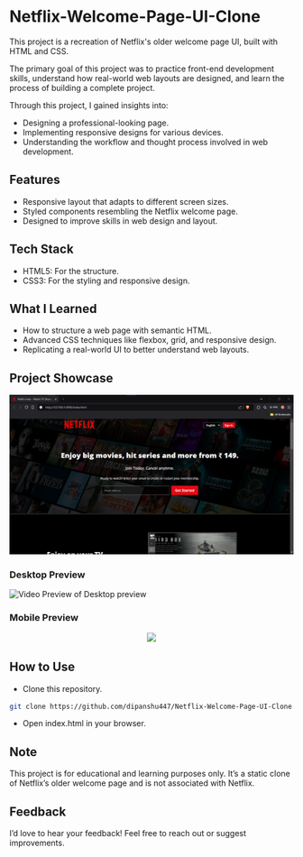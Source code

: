 # Netflix-Welcome-Page-UI-Clone

This project is a recreation of Netflix's older welcome page UI, built with HTML and CSS.

The primary goal of this project was to practice front-end development skills, understand how real-world web layouts are designed, and learn the process of building a complete project.

Through this project, I gained insights into:

- Designing a professional-looking page.
- Implementing responsive designs for various devices.
- Understanding the workflow and thought process involved in web development.

## Features

- Responsive layout that adapts to different screen sizes.
- Styled components resembling the Netflix welcome page.
- Designed to improve skills in web design and layout.

## Tech Stack
- HTML5: For the structure.
- CSS3: For the styling and responsive design.

## What I Learned
- How to structure a web page with semantic HTML.
- Advanced CSS techniques like flexbox, grid, and responsive design.
- Replicating a real-world UI to better understand web layouts.

## Project Showcase
![Screenshot of Netflix Clone](./assets/readme/Screenshot.png)

### Desktop Preview
![Video Preview of Desktop preview](./assets/readme/desktop-preview.gif)

### Mobile Preview
<div style = "text-align: center;"> 
    <img src = "./assets/readme/mobile-preview.gif" width="200">
</div>



## How to Use
- Clone this repository.
``` bash
git clone https://github.com/dipanshu447/Netflix-Welcome-Page-UI-Clone.git
```
- Open index.html in your browser.

## Note
This project is for educational and learning purposes only. It’s a static clone of Netflix’s older welcome page and is not associated with Netflix.

## Feedback
I’d love to hear your feedback! Feel free to reach out or suggest improvements.
